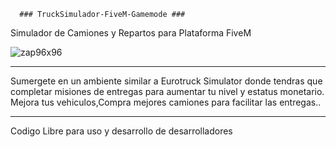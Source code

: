       ### TruckSimulador-FiveM-Gamemode ###
Simulador de Camiones y Repartos para Plataforma FiveM

![zap96x96](https://user-images.githubusercontent.com/45345955/151703724-2fc8b45d-ab31-4ca1-832a-38ad6b76c4d4.png)

----------------------------------------------------

Sumergete en un ambiente similar a Eurotruck Simulator donde 
tendras que completar misiones de entregas para aumentar tu nivel y 
estatus monetario.
Mejora tus vehiculos,Compra mejores camiones para facilitar las entregas..

----------------------------------------------------

Codigo Libre para uso y desarrollo de desarrolladores
